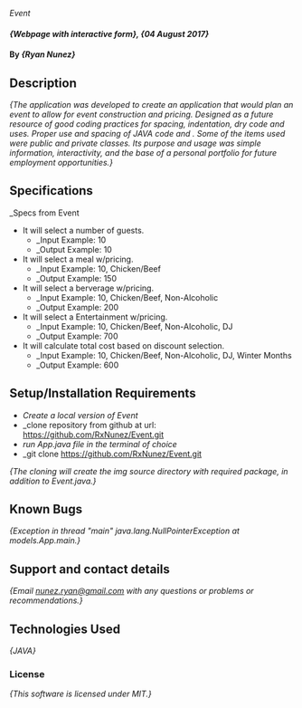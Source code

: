_Event_

#### _{Webpage with interactive form}, {04 August 2017}_

#### By _**{Ryan Nunez}**_

## Description

_{The application was developed to create an application that would plan an event to allow for event construction and pricing. Designed as a future resource of good coding practices for spacing, indentation, dry code and uses. Proper use and spacing of JAVA code and . Some of the items used were public and private classes. Its purpose and usage was simple information, interactivity, and the base of a personal portfolio for future employment opportunities.}_

## Specifications
_Specs from Event

* It will select a number of guests.
  * _Input Example: 10
  * _Output Example: 10
* It will select a meal w/pricing.
  * _Input Example: 10, Chicken/Beef
  * _Output Example: 150
* It will select a berverage w/pricing.
  * _Input Example: 10, Chicken/Beef, Non-Alcoholic
  * _Output Example: 200
* It will select a Entertainment w/pricing.
  * _Input Example: 10, Chicken/Beef, Non-Alcoholic, DJ
  * _Output Example: 700
* It will calculate total cost based on  discount selection.
  * _Input Example: 10, Chicken/Beef, Non-Alcoholic, DJ, Winter Months
  * _Output Example: 600

## Setup/Installation Requirements

* _Create a local version of Event_
* _clone repository from github at url: https://github.com/RxNunez/Event.git
* _run App.java file in the terminal of choice_
* _git clone https://github.com/RxNunez/Event.git


_{The cloning will create the img source directory with required package, in addition to Event.java.}_

## Known Bugs

_{Exception in thread "main" java.lang.NullPointerException
  	at models.App.main.}_

## Support and contact details

_{Email nunez.ryan@gmail.com with any questions or problems or recommendations.}_

## Technologies Used

_{JAVA}_

### License

*{This software is licensed under MIT.}*